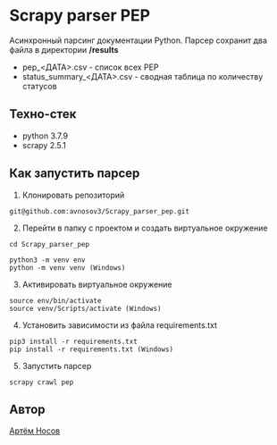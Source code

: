 # Scrapy parser PEP

Асинхронный парсинг документации Python.
Парсер сохранит два файла в директории **/results**    
* pep_<ДАТА>.csv - список всех PEP
* status_summary_<ДАТА>.csv - сводная таблица по количеству статусов

## Техно-стек
* python 3.7.9
* scrapy 2.5.1

## Как запустить парсер
1. Клонировать репозиторий
```
git@github.com:avnosov3/Scrapy_parser_pep.git
```
2. Перейти в папку с проектом и создать виртуальное окружение

```
cd Scrapy_parser_pep
```
```
python3 -m venv env
python -m venv venv (Windows)
```
3. Активировать виртуальное окружение
```
source env/bin/activate
source venv/Scripts/activate (Windows)
```
4. Установить зависимости из файла requirements.txt
```
pip3 install -r requirements.txt
pip install -r requirements.txt (Windows)
```
5. Запустить парсер
```
scrapy crawl pep
```

## Автор
[Артём Носов](https://github.com/avnosov3)
